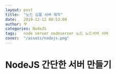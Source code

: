 ```yaml
---
layout: post
title:  "노드 심플 서버 제작"
date:   2019-12-12 00:53:00
author: 꾸
categories: NodeJS
tags:	node server nodeserver 노드 노드서버 서버
cover:  "/assets/nodejs.png"
---
```


# NodeJS 간단한 서버 만들기
